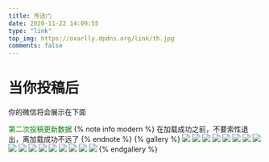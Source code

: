 ```yaml
---
title: 传送门
date: 2020-11-22 14:09:55
type: "link"
top_img: https://oxarlly.dpdns.org/link/th.jpg
comments: false
---
```




# 当你投稿后

你的微信将会展示在下面

<font color="green">第二次投稿更新数据</font>
{% note info modern %}
在加载成功之前，不要索性退出，离加载成功不远了
{% endnote %}
{% gallery %}
![](/link/1.jpg)
![](/link/2.jpg)
![](/link/3.jpg)
![](/link/4.jpg)
![](/link/5.jpg)
![](/link/6.jpg)
![](/link/7.jpg)
![](/link/8.jpg)
![](/link/9.jpg)
![](/link/10.jpg)
![](/link/11.jpg)
![](/link/12.jpg)
![](/link/13.jpg)
![](/link/14.jpg)
![](/link/15.jpg)
![](/link/16.jpg)
![](/link/17.jpg)
{% endgallery %}
